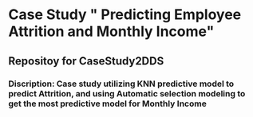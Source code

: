 # Case Study " Predicting Employee Attrition and Monthly Income"
 ## Repositoy for CaseStudy2DDS
 ### Discription: Case study utilizing KNN predictive model to predict Attrition, and using Automatic selection modeling to get the most predictive model for Monthly Income 
